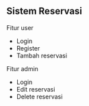 ## Sistem Reservasi 

Fitur user
- Login
- Register
- Tambah reservasi

Fitur admin
- Login
- Edit reservasi
- Delete reservasi
